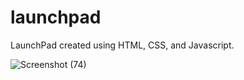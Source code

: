 # launchpad
LaunchPad created using HTML, CSS, and Javascript.

![Screenshot (74)](https://user-images.githubusercontent.com/55030281/174441871-d21508a1-3816-484c-874b-fcc4645e8ebc.png)
